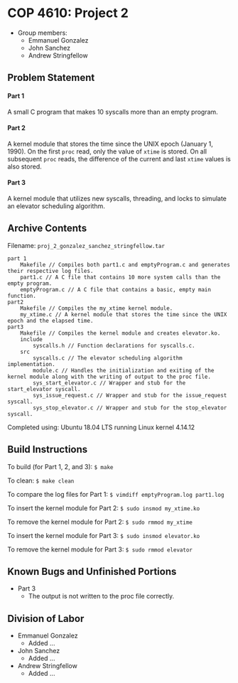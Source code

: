 # COP 4610: Project 2

- Group members:
  - Emmanuel Gonzalez
  - John Sanchez
  - Andrew Stringfellow

## Problem Statement

#### Part 1
A small C program that makes 10 syscalls more than an empty program.

#### Part 2
A kernel module that stores the time since the UNIX epoch (January 1, 1990). On the first `proc` read, only the value of `xtime` is stored. On all subsequent `proc` reads, the difference of the current and last `xtime` values is also stored.

#### Part 3
A kernel module that utilizes new syscalls, threading, and locks to simulate an elevator scheduling algorithm.

## Archive Contents

Filename: `proj_2_gonzalez_sanchez_stringfellow.tar`

```
part 1
    Makefile // Compiles both part1.c and emptyProgram.c and generates their respective log files.
    part1.c // A C file that contains 10 more system calls than the empty program.
    emptyProgram.c // A C file that contains a basic, empty main function.
part2
    Makefile // Compiles the my_xtime kernel module.
    my_xtime.c // A kernel module that stores the time since the UNIX epoch and the elapsed time.
part3
    Makefile // Compiles the kernel module and creates elevator.ko.
    include
        syscalls.h // Function declarations for syscalls.c.
    src
        syscalls.c // The elevator scheduling algorithm implementation.
        module.c // Handles the initialization and exiting of the kernel module along with the writing of output to the proc file.
        sys_start_elevator.c // Wrapper and stub for the start_elevator syscall.
        sys_issue_request.c // Wrapper and stub for the issue_request syscall.
        sys_stop_elevator.c // Wrapper and stub for the stop_elevator syscall.
```

Completed using: Ubuntu 18.04 LTS running Linux kernel 4.14.12

## Build Instructions
To build (for Part 1, 2, and 3): `$ make`

To clean: `$ make clean`

To compare the log files for Part 1: `$ vimdiff emptyProgram.log part1.log`

To insert the kernel module for Part 2: `$ sudo insmod my_xtime.ko`

To remove the kernel module for Part 2: `$ sudo rmmod my_xtime`

To insert the kernel module for Part 3: `$ sudo insmod elevator.ko`

To remove the kernel module for Part 3: `$ sudo rmmod elevator`

## Known Bugs and Unfinished Portions
- Part 3
  - The output is not written to the proc file correctly.

## Division of Labor
- Emmanuel Gonzalez
    - Added ...
- John Sanchez
    - Added ...
- Andrew Stringfellow
    - Added ...